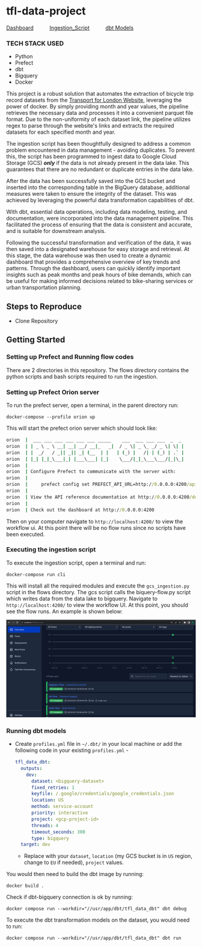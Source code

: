 # tfl-data-project

[Dashboard](https://public.tableau.com/views/dbtnewb/Dashboard2?:language=en-US&:display_count=n&:origin=viz_share_link)&ensp; &ensp;&ensp;&ensp;&ensp;	[Ingestion_Script](https://github.com/fxboakye/tfl-data-project/blob/master/flows/gcs_ingestion.py)&ensp; &ensp;&ensp;&ensp;&ensp; [dbt Models](https://github.com/fxboakye/tfl-data-project/tree/master/tfl_data_dbt/models)

### TECH STACK USED
* Python
* Prefect
* dbt
* Bigquery
* Docker

This project is a robust solution that automates the extraction of bicycle trip record datasets from the [Transport for London Website](https://www.nyc.gov/site/tlc/about/tlc-trip-record-data.page), leveraging the power of docker. By simply providing month and year values, the pipeline retrieves the necessary data and processes it into a convenient parquet file format. Due to the non-uniformity of each dataset link, the pipeline utilizes regex to parse through the website's links and extracts the required datasets for each specified month and year.

The ingestion script has been thoughtfully designed to address a common problem encountered in data management - avoiding duplicates. To prevent this, the script has been programmed to ingest data to Google Cloud Storage (GCS) ***only*** if the data is not already present in the data lake. This guarantees that there are no redundant or duplicate entries in the data lake.

After the data has been successfully saved into the GCS bucket and inserted into the corresponding table in the BigQuery database, additional measures were taken to ensure the integrity of the dataset. This was achieved by leveraging the powerful data transformation capabilities of dbt.

With dbt, essential data operations, including data modeling, testing, and documentation, were incorporated into the data management pipeline. This facilitated the process of ensuring that the data is consistent and accurate, and is suitable for downstream analysis.

Following the successful transformation and verification of the data, it was then saved into a designated warehouse for easy storage and retrieval. At this stage, the data warehouse was then used to create a dynamic dashboard that provides a comprehensive overview of key trends and patterns. Through the dashboard, users can quickly identify important insights such as peak months and peak hours of bike demands, which can be useful for making informed decisions related to bike-sharing services or urban transportation planning. 






## Steps to Reproduce

* Clone Repository

## Getting Started

### Setting up Prefect and Running flow codes
There are 2 directories in this repository. The flows directory contains the python scripts and bash scripts required to run the ingestion.

### Setting up Prefect Orion server

To run the prefect server, open a terminal, in the parent directory run:

```
docker-compose --profile orion up
```

This will start the prefect orion server which should look like:

```cmd
orion  |  ___ ___ ___ ___ ___ ___ _____    ___  ___ ___ ___  _  _
orion  | | _ \ _ \ __| __| __/ __|_   _|  / _ \| _ \_ _/ _ \| \| |
orion  | |  _/   / _|| _|| _| (__  | |   | (_) |   /| | (_) | .` |
orion  | |_| |_|_\___|_| |___\___| |_|    \___/|_|_\___\___/|_|\_|
orion  |
orion  | Configure Prefect to communicate with the server with:
orion  |
orion  |     prefect config set PREFECT_API_URL=http://0.0.0.0:4200/api
orion  |
orion  | View the API reference documentation at http://0.0.0.0:4200/docs
orion  |
orion  | Check out the dashboard at http://0.0.0.0:4200

```

Then on your computer navigate to `http://localhost:4200/` to view the workflow ui. At this point there will be no flow runs since no scripts have been executed.

### Executing the ingestion script

To execute the ingestion script, open a terminal and run:

```
docker-compose run cli
```
This will install all the required modules and execute the `gcs_ingestion.py` script in the flows directory. The gcs script calls the biquery-flow.py script
which writes data from the data lake to bigquery. Navigate to `http://localhost:4200/` to view the workflow UI. At this point, you should see the flow runs. An example is shown below:

<p align="center">
  <img src="images/workflow.png" width="600" title="hover text">
</p>

### Running dbt models
- Create `profiles.yml` file in `~/.dbt/` in your local machine or add the following code in your existing `profiles.yml` - 
  ```yaml
  tfl_data_dbt:
    outputs:
      dev:
        dataset: <bigquery-dataset>
        fixed_retries: 1
        keyfile: /.google/credentials/google_credentials.json
        location: US
        method: service-account
        priority: interactive
        project: <gcp-project-id>
        threads: 4
        timeout_seconds: 300
        type: bigquery
    target: dev
  ```
  - Replace with your `dataset`, `location` (my GCS bucket is in `US` region, change to `EU` if needed), `project` values.

You would then need to build the dbt image by running:
```
docker build .
```

Check if dbt-bigquery connection is ok by running:
```
docker compose run --workdir="//usr/app/dbt/tfl_data_dbt" dbt debug
```

To execute the dbt transformation models on the dataset,  you would need to run:

```
docker compose run --workdir="//usr/app/dbt/tfl_data_dbt" dbt run
```
